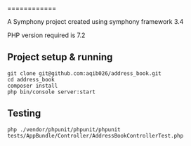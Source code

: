 ============

A Symphony project created using symphony framework 3.4


PHP version required is 7.2


## Project setup & running

```
git clone git@github.com:aqib026/address_book.git
cd address_book
composer install
php bin/console server:start
```



## Testing

```
php ./vendor/phpunit/phpunit/phpunit tests/AppBundle/Controller/AddressBookControllerTest.php

```